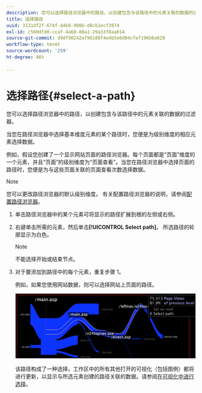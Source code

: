```yaml
---
description: 您可以选择路径浏览器中的路径，以创建包含与该路径中的元素关联的数据的过滤器。
title: 选择路径
uuid: 3131df2f-674f-44b8-9006-d8cb1ecf3874
exl-id: c560dfd0-ccaf-4a60-88a1-29a33f8aa014
source-git-commit: d9df90242ef96188f4e4b5e6d04cfef196b0a628
workflow-type: tm+mt
source-wordcount: '259'
ht-degree: 86%

---
```


# 选择路径{#select-a-path}

您可以选择路径浏览器中的路径，以创建包含与该路径中的元素关联的数据的过滤器。

当您在路径浏览器中选择基本维度元素的某个路径时，您便是为级别维度的相应元素选择数据。

例如，假设您创建了一个显示网站页面的路径浏览器。每个页面都是“页面”维度的一个元素，并且“页面”的级别维度为“页面查看”。当您在路径浏览器中选择页面的路径时，您便是为与这些页面关联的页面查看次数选择数据。

>[!NOTE]
>
>您可以更改路径浏览器的默认级别维度。 有关配置路径浏览器的说明，请参阅[配置路径浏览器](../../../../home/c-get-started/c-intf-anlys-ftrs/t-config-path-brwsr.md#task-bbb3ddaa140a414f984b697c2b8202a3)。

1. 单击路径浏览器中的某个元素可将显示的路径扩展到根的左侧或右侧。
1. 右键单击所需的元素，然后单击&#x200B;**[!UICONTROL Select path]**。 所选路径的轮廓显示为白色。

   >[!NOTE]
   >
   >不能选择开始或结束节点。

1. 对于要添加到路径中的每个元素，重复步骤 1。

   例如，如果您使用网站数据，则可以选择网站上页面的路径。

   ![](assets/client-path.png)

   该路径构成了一种选择，工作区中的所有其他打开的可视化（包括图例）都将进行更新，以显示与所选元素创建的路径关联的数据。请参阅[在可视化中进行选择](../../../../home/c-get-started/c-vis/c-sel-vis/c-sel-vis.md#concept-012870ec22c7476e9afbf3b8b2515746)。
